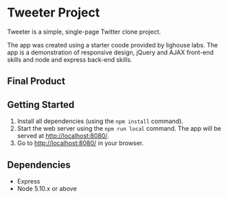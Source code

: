 # Tweeter Project

Tweeter is a simple, single-page Twitter clone project.

The app was created using a starter coode provided by lighouse labs. The app is a demonstration of responsive design, jQuery and AJAX front-end skills and node and express back-end skills.


## Final Product


## Getting Started

1. Install all dependencies (using the `npm install` command).
2. Start the web server using the `npm run local` command. The app will be served at <http://localhost:8080/>.
3. Go to <http://localhost:8080/> in your browser.

## Dependencies

- Express
- Node 5.10.x or above
